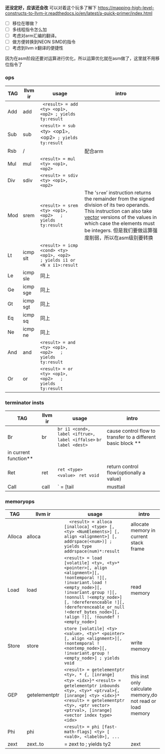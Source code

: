 **还没定好，应该还会改**
可以对着这个玩多了解下
https://mapping-high-level-constructs-to-llvm-ir.readthedocs.io/en/latest/a-quick-primer/index.html
- [ ] 移位在哪做？
- [ ] 多线程指令怎么加
- [ ] 考虑对arm汇编的翻译。
- [ ] 做方便转换到NEON SIMD的指令
- [ ] 考虑到llvm ir翻译的便捷性

因为在asm阶段还要对运算进行优化，所以运算优化就在asm做了，这里就不用移位指令了

### ops

| TAG  | llvm ir  | usage                                                        | intro                                                        |
| ---- | -------- | ------------------------------------------------------------ | ------------------------------------------------------------ |
| Add  | add      | ` <result> = add <ty> <op1>, <op2> ; yields ty:result`       |                                                              |
| Sub  | sub      | `<result> = sub `<ty`> `<op1`>, `<op2`> ; yields ty:result`  |                                                              |
| Rsb  | /        |                                                              | 配合arm                                                      |
| Mul  | mul      | `<result> = mul <ty> <op1>, <op2> `                          |                                                              |
| Div  | sdiv     | `<result> = sdiv <ty> <op1>, <op2>  `                        |                                                              |
| Mod  | srem     | `<result> = srem <ty> <op1>, <op2>   ; yields ty:result`     | The ‘`srem`’ instruction returns the remainder from the signed division of its two operands. This instruction can also take [vector](https://llvm.org/docs/LangRef.html#t-vector) versions of the values in which case the elements must be integers. 但是我们要做运算强度削弱，所以在asm级别要转换 |
| Lt   | icmp slt | `<result> = icmp <cond> <ty> <op1>, <op2>   ; yields i1 or <N x i1>:result` |                                                              |
| Le   | icmp sle | 同上                                                         |                                                              |
| Ge   | icmp sge | 同上                                                         |                                                              |
| Gt   | icmp sgt | 同上                                                         |                                                              |
| Eq   | icmp sq  | 同上                                                         |                                                              |
| Ne   | icmp ne  | 同上                                                         |                                                              |
| And  | and      | `<result> = and <ty> <op1>, <op2>   ; yields ty:result`      |                                                              |
| Or   | or       | `<result> = or <ty> <op1>, <op2>   ; yields ty:result`       |                                                              |

### terminator insts

| TAG  | llvm ir | usage                                                        | intro                                                        |
| ---- | ------- | ------------------------------------------------------------ | ------------------------------------------------------------ |
| Br   | br      | `br i1 <cond>, label <iftrue>, label <iffalse>`       `br label <dest>  ` | cause control flow to transfer to a different basic block **
in current function** |
| Ret  | ret     | `ret <type> <value> `           `ret void  `                 | return control flow(optionally a value)                      |
| Call   | call          | `<result> = [tail | musttail | notail ] call [fast-math flags] [cconv] [ret attrs] [addrspace(<num>)]            <ty>|<fnty> <fnptrval>(<function args>) [fn attrs] [ operand bundles ]` |    
### memoryops 

| TAG    | llvm ir       | usage                                                        | intro                                                       |
| ------ | ------------- | ------------------------------------------------------------ | ----------------------------------------------------------- |
| Alloca | alloca        | `  <result> = alloca [inalloca] <type> [, <ty> <NumElements>] [, align <alignment>] [, addrspace(<num>)] ; yields type addrspace(num)*:result` | allocate  memory in current stack frame                     |
| Load   | load          | `<result> = load [volatile] <ty>, <ty>* <pointer>[, align <alignment>][, !nontemporal !][, !invariant.load !<empty_node>][, !invariant.group !][, !nonnull !<empty_node>][, !dereferenceable !][, !dereferenceable_or_null !<deref_bytes_node>][, !align !][, !noundef !<empty_node>]` | read memory                                                 |
| Store  | store         | `store [volatile] <ty> <value>, <ty>* <pointer>[, align <alignment>][, !nontemporal !<nontemp_node>][, !invariant.group !<empty_node>] ; yields void` | write memory                                                |
| GEP    | getelementptr | `<result> = getelementptr <ty>, * {, [inrange] <ty> <idx>}*`                                                                                                 `<result> = getelementptr inbounds <ty>, <ty>* <ptrval>{, [inrange] <ty> <idx>}*`                                                                                 `<result> = getelementptr <ty>, <ptr vector> <ptrval>, [inrange] <vector index type> <idx>` | this inst only calculate  memory,do not read or load memory |
| Phi    | phi           | `<result> = phi [fast-math-flags] <ty> [ <val0>, <label0>], ...` |                                                             |
| zext   | zext..to      | <result> = zext <ty> <value> to <ty2>             ; yields ty2 | zext                                                        |



